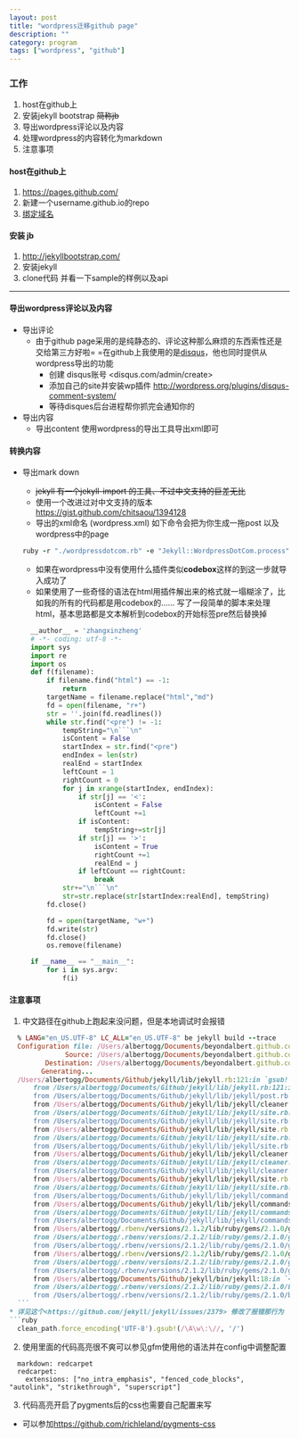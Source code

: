 ```yaml
---
layout: post
title: "wordpress迁移github page"
description: ""
category: program
tags: ["wordpress", "github"]
---
```


### 工作
1. host在github上
2. 安装jekyll bootstrap ~~简称jb~~
3. 导出wordpress评论以及内容
4. 处理wordpress的内容转化为markdown
5. 注意事项

#### host在github上
1. https://pages.github.com/
2. 新建一个username.github.io的repo
3. [绑定域名](https://help.github.com/articles/setting-up-a-custom-domain-with-github-pages)

#### 安装 jb
1. http://jekyllbootstrap.com/
2. 安装jekyll
3. clone代码 并看一下sample的样例以及api

***

#### 导出wordpress评论以及内容
* 导出评论
  * 由于github page采用的是纯静态的、评论这种那么麻烦的东西索性还是交给第三方好啦= =在github上我使用的是[disqus](http://disqus.com/)，他也同时提供从wordpress导出的功能
    * 创建 disqus账号 <disqus.com/admin/create>
    * 添加自己的site并安装wp插件 <http://wordpress.org/plugins/disqus-comment-system/>
    * 等待disques后台进程帮你抓完会通知你的
* 导出内容
  * 导出content 使用wordpress的导出工具导出xml即可

#### 转换内容
* 导出mark down
  * ~~jekyll 有一个jekyll-import 的工具、不过中文支持的巨差无比~~
  * 使用一个改进过对中文支持的版本 <https://gist.github.com/chitsaou/1394128>
  * 导出的xml命名 (wordpress.xml) 如下命令会把为你生成一拖post 以及wordpress中的page
  ```ruby
  ruby -r "./wordpressdotcom.rb" -e "Jekyll::WordpressDotCom.process"
  ```
  * 如果在wordpress中没有使用什么插件类似**codebox**这样的到这一步就导入成功了
  * 如果使用了一些奇怪的语法在html用插件解出来的格式就一塌糊涂了，比如我的所有的代码都是用codebox的……
  写了一段简单的脚本来处理html，基本思路都是文本解析到codebox的开始标签pre然后替换掉

  ```python
    __author__ = 'zhangxinzheng'
    # -*- coding: utf-8 -*-
    import sys
    import re
    import os
    def f(filename):
        if filename.find("html") == -1:
            return
        targetName = filename.replace("html","md")
        fd = open(filename, "r+")
        str = ''.join(fd.readlines())
        while str.find("<pre") != -1:
            tempString="\n```\n"
            isContent = False
            startIndex = str.find("<pre")
            endIndex = len(str)
            realEnd = startIndex
            leftCount = 1
            rightCount = 0
            for j in xrange(startIndex, endIndex):
                if str[j] == '<':
                    isContent = False
                    leftCount +=1
                if isContent:
                    tempString+=str[j]
                if str[j] == '>':
                    isContent = True
                    rightCount +=1
                    realEnd = j
                if leftCount == rightCount:
                    break
            str+="\n```\n"
            str=str.replace(str[startIndex:realEnd], tempString)
        fd.close()

        fd = open(targetName, "w+")
        fd.write(str)
        fd.close()
        os.remove(filename)

    if __name__ == "__main__":
        for i in sys.argv:
            f(i)
  ```

#### 注意事项
1. 中文路径在github上跑起来没问题，但是本地调试时会报错

  ```ruby
    % LANG="en_US.UTF-8" LC_ALL="en_US.UTF-8" be jekyll build --trace
    Configuration file: /Users/albertogg/Documents/beyondalbert.github.com/_config.yml
                Source: /Users/albertogg/Documents/beyondalbert.github.com
           Destination: /Users/albertogg/Documents/beyondalbert.github.com/_site
          Generating...
    /Users/albertogg/Documents/Github/jekyll/lib/jekyll.rb:121:in `gsub!': invalid byte sequence in US-ASCII (ArgumentError)
        from /Users/albertogg/Documents/Github/jekyll/lib/jekyll.rb:121:in `sanitized_path'
        from /Users/albertogg/Documents/Github/jekyll/lib/jekyll/post.rb:276:in `destination'
        from /Users/albertogg/Documents/Github/jekyll/lib/jekyll/cleaner.rb:43:in `block in new_files'
        from /Users/albertogg/Documents/Github/jekyll/lib/jekyll/site.rb:420:in `block (2 levels) in each_site_file'
        from /Users/albertogg/Documents/Github/jekyll/lib/jekyll/site.rb:419:in `each'
        from /Users/albertogg/Documents/Github/jekyll/lib/jekyll/site.rb:419:in `block in each_site_file'
        from /Users/albertogg/Documents/Github/jekyll/lib/jekyll/site.rb:418:in `each'
        from /Users/albertogg/Documents/Github/jekyll/lib/jekyll/site.rb:418:in `each_site_file'
        from /Users/albertogg/Documents/Github/jekyll/lib/jekyll/cleaner.rb:43:in `new_files'
        from /Users/albertogg/Documents/Github/jekyll/lib/jekyll/cleaner.rb:24:in `obsolete_files'
        from /Users/albertogg/Documents/Github/jekyll/lib/jekyll/cleaner.rb:15:in `cleanup!'
        from /Users/albertogg/Documents/Github/jekyll/lib/jekyll/site.rb:255:in `cleanup'
        from /Users/albertogg/Documents/Github/jekyll/lib/jekyll/site.rb:44:in `process'
        from /Users/albertogg/Documents/Github/jekyll/lib/jekyll/command.rb:43:in `process_site'
        from /Users/albertogg/Documents/Github/jekyll/lib/jekyll/commands/build.rb:46:in `build'
        from /Users/albertogg/Documents/Github/jekyll/lib/jekyll/commands/build.rb:30:in `process'
        from /Users/albertogg/Documents/Github/jekyll/lib/jekyll/commands/build.rb:17:in `block (2 levels) in init_with_program'
        from /Users/albertogg/.rbenv/versions/2.1.2/lib/ruby/gems/2.1.0/gems/mercenary-0.3.3/lib/mercenary/command.rb:220:in `call'
        from /Users/albertogg/.rbenv/versions/2.1.2/lib/ruby/gems/2.1.0/gems/mercenary-0.3.3/lib/mercenary/command.rb:220:in `block in execute'
        from /Users/albertogg/.rbenv/versions/2.1.2/lib/ruby/gems/2.1.0/gems/mercenary-0.3.3/lib/mercenary/command.rb:220:in `each'
        from /Users/albertogg/.rbenv/versions/2.1.2/lib/ruby/gems/2.1.0/gems/mercenary-0.3.3/lib/mercenary/command.rb:220:in `execute'
        from /Users/albertogg/.rbenv/versions/2.1.2/lib/ruby/gems/2.1.0/gems/mercenary-0.3.3/lib/mercenary/program.rb:35:in `go'
        from /Users/albertogg/.rbenv/versions/2.1.2/lib/ruby/gems/2.1.0/gems/mercenary-0.3.3/lib/mercenary.rb:22:in `program'
        from /Users/albertogg/Documents/Github/jekyll/bin/jekyll:18:in `<top (required)>'
        from /Users/albertogg/.rbenv/versions/2.1.2/lib/ruby/gems/2.1.0/bin/jekyll:23:in `load'
        from /Users/albertogg/.rbenv/versions/2.1.2/lib/ruby/gems/2.1.0/bin/jekyll:23:in `<main>'
    ```
  * 详见这个<https://github.com/jekyll/jekyll/issues/2379> 修改了报错那行为
  ```ruby
    clean_path.force_encoding('UTF-8').gsub!(/\A\w\:\//, '/')
  ```
2. 使用里面的代码高亮很不爽可以参见gfm使用他的语法并在config中调整配置
  ```
    markdown: redcarpet
    redcarpet:
      extensions: ["no_intra_emphasis", "fenced_code_blocks", "autolink", "strikethrough", "superscript"]
  ```
3. 代码高亮开启了pygments后的css也需要自己配置来写
  * 可以参加<https://github.com/richleland/pygments-css>
